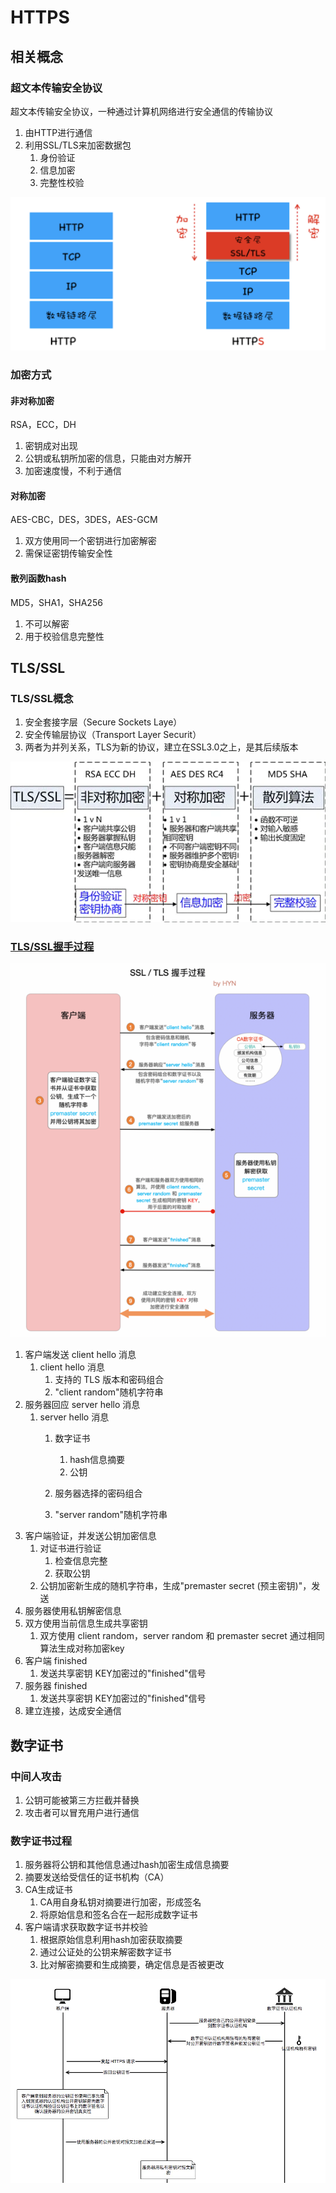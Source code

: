 # HTTPS

## 相关概念

### 超文本传输安全协议

超文本传输安全协议，一种通过计算机网络进行安全通信的传输协议

1. 由HTTP进行通信
2. 利用SSL/TLS来加密数据包
   1. 身份验证
   2. 信息加密
   3. 完整性校验
   

![HTTPS](assets/05-HTTPS.png)

### 加密方式

#### 非对称加密

RSA，ECC，DH

1. 密钥成对出现
2. 公钥或私钥所加密的信息，只能由对方解开
3. 加密速度慢，不利于通信

#### 对称加密

AES-CBC，DES，3DES，AES-GCM

1. 双方使用同一个密钥进行加密解密
2. 需保证密钥传输安全性

#### 散列函数hash

MD5，SHA1，SHA256

1. 不可以解密
2. 用于校验信息完整性

## TLS/SSL

### TLS/SSL概念

1. 安全套接字层（Secure Sockets Laye）
2. 安全传输层协议（Transport Layer Securit）
3. 两者为并列关系，TLS为新的协议，建立在SSL3.0之上，是其后续版本

![TLS/SSL](assets/05-SSL与TSL结构图.png)

### [TLS/SSL握手过程](https://segmentfault.com/a/1190000021559557)

![TLS/SSL握手过程](assets/05-SSL与TSL握手过程.png)

1. 客户端发送 client hello 消息
   1. client hello 消息
      1. 支持的 TLS 版本和密码组合
      2. "client random"随机字符串
2. 服务器回应 server hello 消息
   1. server hello 消息
      1. 数字证书
         1. hash信息摘要
         2. 公钥

      2. 服务器选择的密码组合
      3. "server random"随机字符串
3. 客户端验证，并发送公钥加密信息
   1. 对证书进行验证
      1. 检查信息完整
      2. 获取公钥
   2. 公钥加密新生成的随机字符串，生成"premaster secret (预主密钥)"，发送
4. 服务器使用私钥解密信息
5. 双方使用当前信息生成共享密钥
   1. 双方使用 client random，server random 和 premaster secret 通过相同算法生成对称加密key
6. 客户端 finished
   1. 发送共享密钥 KEY加密过的"finished"信号
7. 服务器 finished
   1. 发送共享密钥 KEY加密过的"finished"信号
8. 建立连接，达成安全通信

## 数字证书

### 中间人攻击

1. 公钥可能被第三方拦截并替换
2. 攻击者可以冒充用户进行通信

### 数字证书过程

1. 服务器将公钥和其他信息通过hash加密生成信息摘要
2. 摘要发送给受信任的证书机构（CA）
3. CA生成证书
   1. CA用自身私钥对摘要进行加密，形成签名
   2. 将原始信息和签名合在一起形成数字证书
4. 客户端请求获取数字证书并校验
   1. 根据原始信息利用hash加密获取摘要
   2. 通过公证处的公钥来解密数字证书
   3. 比对解密摘要和生成摘要，确定信息是否被更改
   

![数字证书执行过程](assets/05-数字证书执行过程.png)
